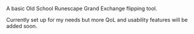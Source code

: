 A basic Old School Runescape Grand Exchange flipping tool.

Currently set up for my needs but more QoL and usability features will be added soon.
